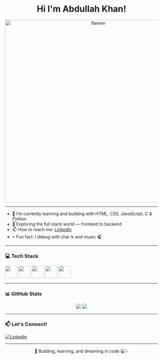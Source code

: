 <h1 align="center">Hi I'm Abdullah Khan!</h1>


<p align="center">
  <img src="https://i.pinimg.com/originals/bc/ef/18/bcef18dfbb85eacac8ff8b5419d29a69.gif" alt="Banner" width="600"/>
</p>

---

- 🌱 I’m currently learning and building with *HTML, CSS, JavaScript, C & Python*
- 🧠 Exploring the full stack world — frontend to backend
- 📫 How to reach me: [LinkedIn](https://www.linkedin.com/in/abdullah-khan-6747252b5?utm_source=share&utm_campaign=share_via&utm_content=profile&utm_medium=android_app)
- ⚡ Fun fact: I debug with chai ☕ and music 🎧

---

### 💻 Tech Stack

<p align="left">
  <img src="https://cdn.jsdelivr.net/gh/devicons/devicon/icons/html5/html5-original.svg" height="40"/>
  <img src="https://cdn.jsdelivr.net/gh/devicons/devicon/icons/css3/css3-original.svg" height="40"/>
  <img src="https://cdn.jsdelivr.net/gh/devicons/devicon/icons/javascript/javascript-original.svg" height="40"/>
  <img src="https://cdn.jsdelivr.net/gh/devicons/devicon/icons/python/python-original.svg" height="40"/>
  <img src="https://cdn.jsdelivr.net/gh/devicons/devicon/icons/c/c-original.svg" height="40"/>
</p>

---

### 📊 GitHub Stats

<p align="center">
  <img src="https://github-readme-stats.vercel.app/api?username=AbdullahKhan&show_icons=true&theme=tokyonight" />
  <img src="https://github-readme-streak-stats.herokuapp.com/?user=AbdullahKhan&theme=tokyonight" />
</p>

---

### 📫 Let's Connect!

[![LinkedIn](https://img.shields.io/badge/LinkedIn-Connect-blue?logo=linkedin)](https://www.linkedin.com/in/abdullah-khan-6747252b5?utm_source=share&utm_campaign=share_via&utm_content=profile&utm_medium=android_app)

---

<p align="center">🚀 Building, learning, and dreaming in code 💻✨</p>
